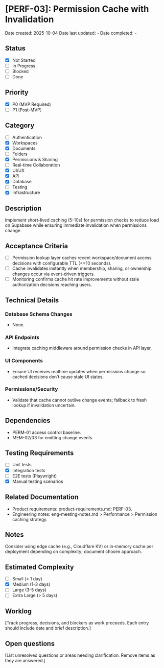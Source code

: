 # [PERF-03]: Permission Cache with Invalidation

Date created: 2025-10-04
Date last updated: -
Date completed: -

## Status

- [x] Not Started
- [ ] In Progress
- [ ] Blocked
- [ ] Done

## Priority

- [x] P0 (MVP Required)
- [ ] P1 (Post-MVP)

## Category

- [ ] Authentication
- [x] Workspaces
- [x] Documents
- [ ] Folders
- [x] Permissions & Sharing
- [ ] Real-time Collaboration
- [x] UI/UX
- [x] API
- [x] Database
- [ ] Testing
- [x] Infrastructure

## Description

Implement short-lived caching (5–10s) for permission checks to reduce load on Supabase while ensuring immediate invalidation when permissions change.

## Acceptance Criteria

- [ ] Permission lookup layer caches recent workspace/document access decisions with configurable TTL (<=10 seconds).
- [ ] Cache invalidates instantly when membership, sharing, or ownership changes occur via event-driven triggers.
- [ ] Monitoring confirms cache hit rate improvements without stale authorization decisions reaching users.

## Technical Details

### Database Schema Changes

- None.

### API Endpoints

- Integrate caching middleware around permission checks in API layer.

### UI Components

- Ensure UI receives realtime updates when permissions change so cached decisions don’t cause stale UI states.

### Permissions/Security

- Validate that cache cannot outlive change events; fallback to fresh lookup if invalidation uncertain.

## Dependencies

- PERM-01 access control baseline.
- MEM-02/03 for emitting change events.

## Testing Requirements

- [ ] Unit tests
- [x] Integration tests
- [ ] E2E tests (Playwright)
- [x] Manual testing scenarios

## Related Documentation

- Product requirements: product-requirements.md: PERF-03.
- Engineering notes: eng-meeting-notes.md > Performance > Permission caching strategy.

## Notes

Consider using edge cache (e.g., Cloudflare KV) or in-memory cache per deployment depending on complexity; document chosen approach.

## Estimated Complexity

- [ ] Small (< 1 day)
- [x] Medium (1-3 days)
- [ ] Large (3-5 days)
- [ ] Extra Large (> 5 days)

## Worklog

[Track progress, decisions, and blockers as work proceeds. Each entry should include date and brief description.]

## Open questions

[List unresolved questions or areas needing clarification. Remove items as they are answered.]
